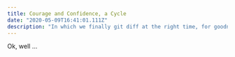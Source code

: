 ```yaml
---
title: Courage and Confidence, a Cycle
date: "2020-05-09T16:41:01.111Z"
description: "In which we finally git diff at the right time, for goodness sake."
---
```


Ok, well ...

